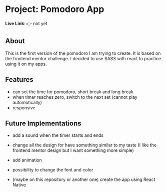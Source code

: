 # Project: Pomodoro App

**Live Link**:
👉 not yet

## About

This is the first version of the pomodoro I am trying to create. It is based on the frontend mentor challenge. I decided to use SASS with react to practice using it on my apps.

## Features

- can set the time for pomodoro, short break and long break
- when timer reaches zero, switch to the next set (cannot play automotically)
- responsive

## Future Implementations

- add a sound when the timer starts and ends
- change all the design for have something similar to my taste (I like the frontend mentor design but I want something more simple)
- add animation
- possibility to change the font and color

- (maybe on this repository or another one) create the app using React Native
